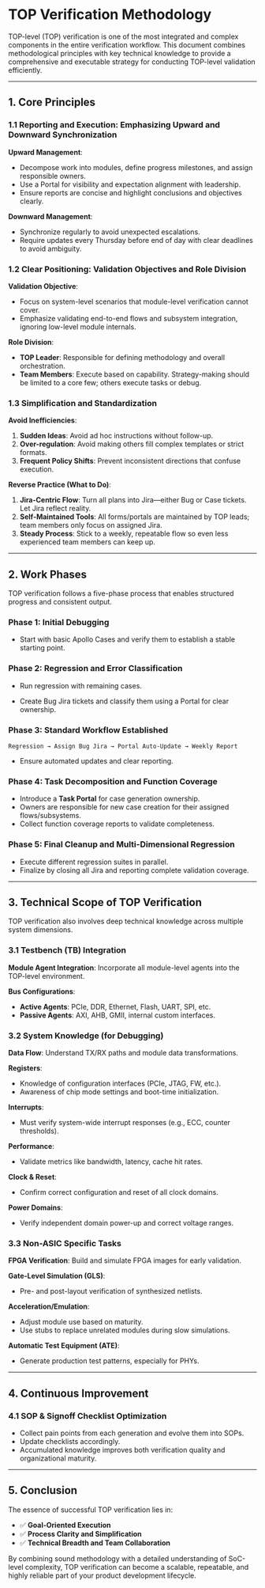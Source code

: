 # TOP Verification Methodology

TOP-level (TOP) verification is one of the most integrated and complex components in the entire verification workflow. This document combines methodological principles with key technical knowledge to provide a comprehensive and executable strategy for conducting TOP-level validation efficiently.

---

## 1. Core Principles

### 1.1 Reporting and Execution: Emphasizing Upward and Downward Synchronization

**Upward Management**:

  - Decompose work into modules, define progress milestones, and assign responsible owners.
  - Use a Portal for visibility and expectation alignment with leadership.
  - Ensure reports are concise and highlight conclusions and objectives clearly.

**Downward Management**:

  - Synchronize regularly to avoid unexpected escalations.
  - Require updates every Thursday before end of day with clear deadlines to avoid ambiguity.

### 1.2 Clear Positioning: Validation Objectives and Role Division

**Validation Objective**:

  - Focus on system-level scenarios that module-level verification cannot cover.
  - Emphasize validating end-to-end flows and subsystem integration, ignoring low-level module internals.

**Role Division**:

  - **TOP Leader**: Responsible for defining methodology and overall orchestration.
  - **Team Members**: Execute based on capability. Strategy-making should be limited to a core few; others execute tasks or debug.

### 1.3 Simplification and Standardization

**Avoid Inefficiencies**:

 1. **Sudden Ideas**: Avoid ad hoc instructions without follow-up.
 2. **Over-regulation**: Avoid making others fill complex templates or strict formats.
 3. **Frequent Policy Shifts**: Prevent inconsistent directions that confuse execution.

**Reverse Practice (What to Do)**:

 1. **Jira-Centric Flow**: Turn all plans into Jira—either Bug or Case tickets. Let Jira reflect reality.
 2. **Self-Maintained Tools**: All forms/portals are maintained by TOP leads; team members only focus on assigned Jira.
 3. **Steady Process**: Stick to a weekly, repeatable flow so even less experienced team members can keep up.

---

## 2. Work Phases

TOP verification follows a five-phase process that enables structured progress and consistent output.

### Phase 1: Initial Debugging

- Start with basic Apollo Cases and verify them to establish a stable starting point.

### Phase 2: Regression and Error Classification

- Run regression with remaining cases.

- Create Bug Jira tickets and classify them using a Portal for clear ownership.

### Phase 3: Standard Workflow Established

```
Regression → Assign Bug Jira → Portal Auto-Update → Weekly Report
```

- Ensure automated updates and clear reporting.

### Phase 4: Task Decomposition and Function Coverage

- Introduce a **Task Portal** for case generation ownership.
- Owners are responsible for new case creation for their assigned flows/subsystems.
- Collect function coverage reports to validate completeness.

### Phase 5: Final Cleanup and Multi-Dimensional Regression

- Execute different regression suites in parallel.
- Finalize by closing all Jira and reporting complete validation coverage.

---

## 3. Technical Scope of TOP Verification

TOP verification also involves deep technical knowledge across multiple system dimensions.

### 3.1 Testbench (TB) Integration

**Module Agent Integration**: Incorporate all module-level agents into the TOP-level environment.

**Bus Configurations**:

  - **Active Agents**: PCIe, DDR, Ethernet, Flash, UART, SPI, etc.
  - **Passive Agents**: AXI, AHB, GMII, internal custom interfaces.

### 3.2 System Knowledge (for Debugging)

**Data Flow**: Understand TX/RX paths and module data transformations.

**Registers**:

  - Knowledge of configuration interfaces (PCIe, JTAG, FW, etc.).
  - Awareness of chip mode settings and boot-time initialization.

**Interrupts**:

  - Must verify system-wide interrupt responses (e.g., ECC, counter thresholds).

**Performance**:

  - Validate metrics like bandwidth, latency, cache hit rates.

**Clock & Reset**:

  - Confirm correct configuration and reset of all clock domains.

**Power Domains**:

  - Verify independent domain power-up and correct voltage ranges.

### 3.3 Non-ASIC Specific Tasks

**FPGA Verification**: Build and simulate FPGA images for early validation.

**Gate-Level Simulation (GLS)**:

  - Pre- and post-layout verification of synthesized netlists.

**Acceleration/Emulation**:

  - Adjust module use based on maturity.
  - Use stubs to replace unrelated modules during slow simulations.

**Automatic Test Equipment (ATE)**:

  - Generate production test patterns, especially for PHYs.

---

## 4. Continuous Improvement

### 4.1 SOP & Signoff Checklist Optimization

- Collect pain points from each generation and evolve them into SOPs.
- Update checklists accordingly.
- Accumulated knowledge improves both verification quality and organizational maturity.

---

## 5. Conclusion

The essence of successful TOP verification lies in:

- ✅ **Goal-Oriented Execution**
- ✅ **Process Clarity and Simplification**
- ✅ **Technical Breadth and Team Collaboration**

By combining sound methodology with a detailed understanding of SoC-level complexity, TOP verification can become a scalable, repeatable, and highly reliable part of your product development lifecycle.

